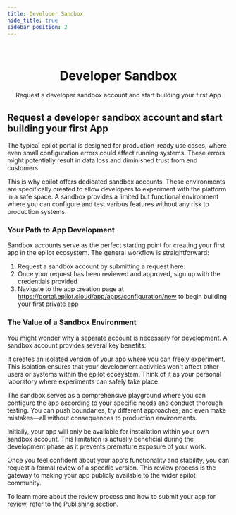 ```yaml
---
title: Developer Sandbox
hide_title: true
sidebar_position: 2
---
```


<p>&nbsp;</p>


<h1 align="center">Developer Sandbox</h1>

<p align="center">Request a developer sandbox account and start building your first App</p>

## Request a developer sandbox account and start building your first App

The typical epilot portal is designed for production-ready use cases, where even small configuration errors could affect running systems. These errors might potentially result in data loss and diminished trust from end customers.

This is why epilot offers dedicated sandbox accounts. These environments are specifically created to allow developers to experiment with the platform in a safe space. A sandbox provides a limited but functional environment where you can configure and test various features without any risk to production systems.

### Your Path to App Development

Sandbox accounts serve as the perfect starting point for creating your first app in the epilot ecosystem. The general workflow is straightforward:

1. Request a sandbox account by submitting a request here: 
2. Once your request has been reviewed and approved, sign up with the credentials provided
3. Navigate to the app creation page at https://portal.epilot.cloud/app/apps/configuration/new to begin building your first private app

### The Value of a Sandbox Environment

You might wonder why a separate account is necessary for development. A sandbox account provides several key benefits:

It creates an isolated version of your app where you can freely experiment. This isolation ensures that your development activities won't affect other users or systems within the epilot ecosystem. Think of it as your personal laboratory where experiments can safely take place.

The sandbox serves as a comprehensive playground where you can configure the app according to your specific needs and conduct thorough testing. You can push boundaries, try different approaches, and even make mistakes—all without consequences to production environments.

Initially, your app will only be available for installation within your own sandbox account. This limitation is actually beneficial during the development phase as it prevents premature exposure of your work.

Once you feel confident about your app's functionality and stability, you can request a formal review of a specific version. This review process is the gateway to making your app publicly available to the wider epilot community.

To learn more about the review process and how to submit your app for review, refer to the [Publishing](/apps/publishing/how-to) section.